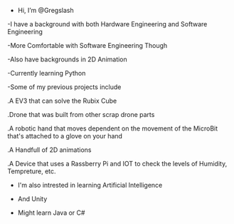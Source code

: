- Hi, I’m @Gregslash

-I have a background with both Hardware Engineering and Software Engineering 

-More Comfortable with Software Engineering Though

-Also have backgrounds in 2D Animation

-Currently learning Python

-Some of my previous projects include

  .A EV3 that can solve the Rubix Cube

  .Drone that was built from other scrap drone parts

  .A robotic hand that moves dependent on the movement of the MicroBit that's attached to a glove on your hand
  
  .A Handfull of 2D animations
  
  .A Device that uses a Rassberry Pi and IOT to check the levels of Humidity, Tempreture, etc.

- I'm also intrested in learning Artificial Intelligence

- And Unity

- Might learn Java or C#
